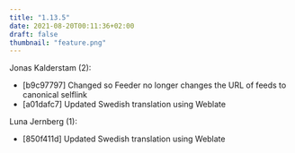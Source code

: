 ```yaml
---
title: "1.13.5"
date: 2021-08-20T00:11:36+02:00
draft: false
thumbnail: "feature.png"
---
```


Jonas Kalderstam (2):
  * [b9c97797] Changed so Feeder no longer changes the URL of feeds to
         canonical selflink
  * [a01dafc7] Updated Swedish translation using Weblate

Luna Jernberg (1):
  * [850f411d] Updated Swedish translation using Weblate

